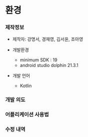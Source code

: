# 환경

### 제작정보
- 제작자: 강명서, 경재영, 김서윤, 조아영
- 개발환경
  - minimum SDK : 19
  - android studio dolphin 21.3.1

- 개발 언어
  - Kotlin
  
### 개발 의도

### 어플리케이션 사용법

### 수정 내역



